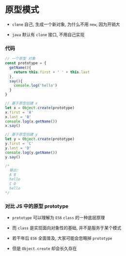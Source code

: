 # 原型模式

- `clone` 自己, 生成一个新对象, 为什么不用 `new`, 因为开销大

- `java` 默认有 `clone` 接口, 不用自己实现

### 代码

```js
// 一个原型 对象
const prototype = {
  getName(){
    return this.first + ' ' + this.last
  },
  say(){
    console.log('hello')
  }
}

// 基于原型创建 x
let x = Object.create(prototype)
x.first = 'A'
x.last = 'B'
console.log(x.getName())
x.say()

// 基于原型创建 y
let y = Object.create(prototype)
y.first = 'C'
y.last = 'D'
console.log(y.getName())
y.say()

/*
  输出:
  A B
  hello
  C D
  hello
*/
```

### 对比 JS 中的原型 prototype

- `prototype` 可以理解为 `ES6` `class` 的一种底层原理

- 而 `class` 是实现面向对象性的基础, 并不是服务于某个模式

- 若干年后 `ES6` 全面普及, 大家可能会忽略掉 `prototype`

- 但是 `Object.create` 却会长久存在